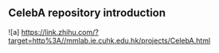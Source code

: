 ## CelebA repository introduction


![a] https://link.zhihu.com/?target=http%3A//mmlab.ie.cuhk.edu.hk/projects/CelebA.html


